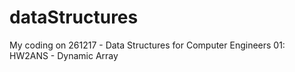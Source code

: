 # dataStructures
My coding on 261217 - Data Structures for Computer Engineers
01: HW2ANS - Dynamic Array
